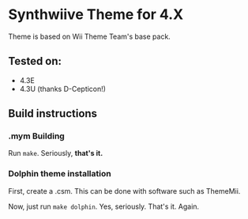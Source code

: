 # Synthwiive Theme for 4.X

Theme is based on Wii Theme Team's base pack.

## Tested on:
* 4.3E
* 4.3U (thanks D-Cepticon!)

## Build instructions
### .mym Building
Run `make`. Seriously, **that's it.**
### Dolphin theme installation
First, create a .csm. This can be done with software such as ThemeMii.

Now, just run `make dolphin`. Yes, seriously. That's it. Again.

